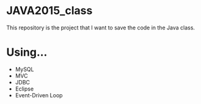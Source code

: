 # JAVA2015_class
This repository is the project that I want to save the code in the Java class.

# Using...
* MySQL
* MVC
* JDBC
* Eclipse
* Event-Driven Loop
